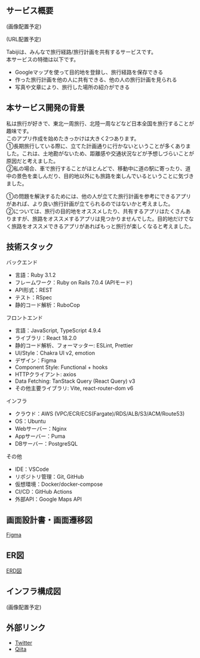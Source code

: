 ## サービス概要

(画像配置予定)

(URL配置予定)

Tabijiは、みんなで旅行経路/旅行計画を共有するサービスです。  
本サービスの特徴は以下です。

- Googleマップを使って目的地を登録し、旅行経路を保存できる
- 作った旅行計画を他の人に共有できる、他の人の旅行計画を見られる
- 写真や文章により、旅行した場所の紹介ができる

## 本サービス開発の背景

私は旅行が好きで、東北一周旅行、北陸一周などなど日本全国を旅行することが趣味です。  
このアプリ作成を始めたきっかけは大きく2つあります。  
①長期旅行している際に、立てた計画通りに行かないということが多くありました。これは、土地勘がないため、距離感や交通状況などが予想しづらいことが原因だと考えました。  
②私の場合、車で旅行することがほとんどで、移動中に道の駅に寄ったり、道中の景色を楽しんだり、目的地以外にも旅路を楽しんでいるということに気づきました。

①の問題を解決するためには、他の人が立てた旅行計画を参考にできるアプリがあれば、より良い旅行計画が立てられるのではないかと考えました。  
②については、旅行の目的地をオススメしたり、共有するアプリはたくさんありますが、旅路をオススメするアプリは見つかりませんでした。目的地だけでなく旅路をオススメできるアプリがあればもっと旅行が楽しくなると考えました。

## 技術スタック

バックエンド

- 言語：Ruby 3.1.2
- フレームワーク：Ruby on Rails 7.0.4 (APIモード)
- API形式：REST
- テスト：RSpec
- 静的コード解析：RuboCop

フロントエンド

- 言語：JavaScript, TypeScript 4.9.4
- ライブラリ：React 18.2.0
- 静的コード解析、フォーマッター: ESLint, Prettier
- UI/Style：Chakra UI v2, emotion
- デザイン：Figma
- Component Style: Functional + hooks
- HTTPクライアント: axios
- Data Fetching: TanStack Query (React Query) v3
- その他主要ライブラリ: Vite, react-router-dom v6

インフラ

- クラウド：AWS (VPC/ECR/ECS(Fargate)/RDS/ALB/S3/ACM/Route53)
- OS：Ubuntu
- Webサーバー：Nginx
- Appサーバー：Puma
- DBサーバー：PostgreSQL

その他

- IDE：VSCode
- リポジトリ管理：Git, GitHub
- 仮想環境：Docker/docker-compose
- CI/CD：GitHub Actions
- 外部API：Google Maps API

## 画面設計書・画面遷移図

[Figma](https://www.figma.com/file/rpPMWo4xVBVKJ9lhMCI0g2/Tabiji)

## ER図

[ERD図](./ERD.md)

## インフラ構成図

(画像配置予定)

## 外部リンク

- [Twitter](https://twitter.com/Utsubo256)
- [Qiita](https://qiita.com/Utsubo)
